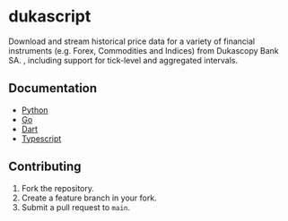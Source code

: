 # dukascript

Download and stream historical price data for a variety of financial instruments (e.g. Forex, Commodities and Indices) from Dukascopy Bank SA. , including support for tick-level and aggregated intervals.

## Documentation
- [Python](./python)
- [Go](https://github.com/Eghosa-Osayande/dukascopy-go)
- [Dart](./dart)
- [Typescript](./typescript)


## Contributing
1. Fork the repository.
2. Create a feature branch in your fork.
3. Submit a pull request to `main`.
